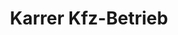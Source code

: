 ---
title: "Karrer Kfz-Betrieb"
url: /neustadt-an-der-donau/karrer-kfz-betrieb/
shop: Autowerkstatt
---